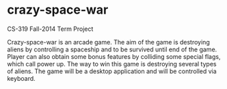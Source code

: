 crazy-space-war
===============


CS-319 Fall-2014 Term Project 

Crazy-space-war is an arcade game. The aim of the game is destroying aliens  by controlling a spaceship and to be survived until end of the game. Player can also obtain some bonus features by colliding some special flags, which call power up.  The way to win this game is destroying several types of aliens. The game will be a desktop application and will be controlled via keyboard. 
